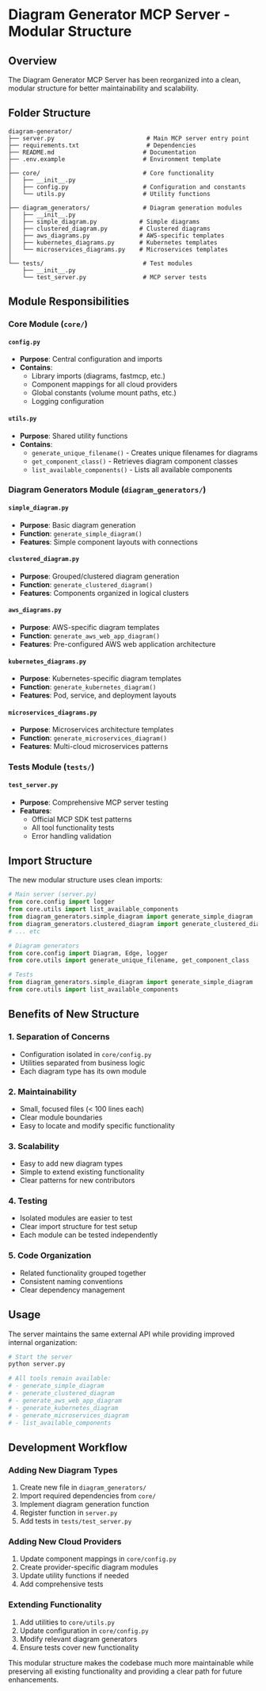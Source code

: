 # Diagram Generator MCP Server - Modular Structure

## Overview
The Diagram Generator MCP Server has been reorganized into a clean, modular structure for better maintainability and scalability.

## Folder Structure

```
diagram-generator/
├── server.py                          # Main MCP server entry point
├── requirements.txt                   # Dependencies
├── README.md                         # Documentation
├── .env.example                      # Environment template
│
├── core/                             # Core functionality
│   ├── __init__.py
│   ├── config.py                     # Configuration and constants
│   └── utils.py                      # Utility functions
│
├── diagram_generators/               # Diagram generation modules
│   ├── __init__.py
│   ├── simple_diagram.py            # Simple diagrams
│   ├── clustered_diagram.py         # Clustered diagrams
│   ├── aws_diagrams.py              # AWS-specific templates
│   ├── kubernetes_diagrams.py       # Kubernetes templates
│   └── microservices_diagrams.py    # Microservices templates
│
└── tests/                            # Test modules
    ├── __init__.py
    └── test_server.py                # MCP server tests
```

## Module Responsibilities

### Core Module (`core/`)

#### `config.py`
- **Purpose**: Central configuration and imports
- **Contains**: 
  - Library imports (diagrams, fastmcp, etc.)
  - Component mappings for all cloud providers
  - Global constants (volume mount paths, etc.)
  - Logging configuration

#### `utils.py`
- **Purpose**: Shared utility functions
- **Contains**:
  - `generate_unique_filename()` - Creates unique filenames for diagrams
  - `get_component_class()` - Retrieves diagram component classes
  - `list_available_components()` - Lists all available components

### Diagram Generators Module (`diagram_generators/`)

#### `simple_diagram.py`
- **Purpose**: Basic diagram generation
- **Function**: `generate_simple_diagram()`
- **Features**: Simple component layouts with connections

#### `clustered_diagram.py`
- **Purpose**: Grouped/clustered diagram generation
- **Function**: `generate_clustered_diagram()`
- **Features**: Components organized in logical clusters

#### `aws_diagrams.py`
- **Purpose**: AWS-specific diagram templates
- **Function**: `generate_aws_web_app_diagram()`
- **Features**: Pre-configured AWS web application architecture

#### `kubernetes_diagrams.py`
- **Purpose**: Kubernetes-specific diagram templates
- **Function**: `generate_kubernetes_diagram()`
- **Features**: Pod, service, and deployment layouts

#### `microservices_diagrams.py`
- **Purpose**: Microservices architecture templates
- **Function**: `generate_microservices_diagram()`
- **Features**: Multi-cloud microservices patterns

### Tests Module (`tests/`)

#### `test_server.py`
- **Purpose**: Comprehensive MCP server testing
- **Features**: 
  - Official MCP SDK test patterns
  - All tool functionality tests
  - Error handling validation

## Import Structure

The new modular structure uses clean imports:

```python
# Main server (server.py)
from core.config import logger
from core.utils import list_available_components
from diagram_generators.simple_diagram import generate_simple_diagram
from diagram_generators.clustered_diagram import generate_clustered_diagram
# ... etc

# Diagram generators
from core.config import Diagram, Edge, logger
from core.utils import generate_unique_filename, get_component_class

# Tests
from diagram_generators.simple_diagram import generate_simple_diagram
from core.utils import list_available_components
```

## Benefits of New Structure

### 1. **Separation of Concerns**
- Configuration isolated in `core/config.py`
- Utilities separated from business logic
- Each diagram type has its own module

### 2. **Maintainability**
- Small, focused files (< 100 lines each)
- Clear module boundaries
- Easy to locate and modify specific functionality

### 3. **Scalability**
- Easy to add new diagram types
- Simple to extend existing functionality
- Clear patterns for new contributors

### 4. **Testing**
- Isolated modules are easier to test
- Clear import structure for test setup
- Each module can be tested independently

### 5. **Code Organization**
- Related functionality grouped together
- Consistent naming conventions
- Clear dependency management

## Usage

The server maintains the same external API while providing improved internal organization:

```python
# Start the server
python server.py

# All tools remain available:
# - generate_simple_diagram
# - generate_clustered_diagram  
# - generate_aws_web_app_diagram
# - generate_kubernetes_diagram
# - generate_microservices_diagram
# - list_available_components
```

## Development Workflow

### Adding New Diagram Types
1. Create new file in `diagram_generators/`
2. Import required dependencies from `core/`
3. Implement diagram generation function
4. Register function in `server.py`
5. Add tests in `tests/test_server.py`

### Adding New Cloud Providers
1. Update component mappings in `core/config.py`
2. Create provider-specific diagram modules
3. Update utility functions if needed
4. Add comprehensive tests

### Extending Functionality
1. Add utilities to `core/utils.py`
2. Update configuration in `core/config.py` 
3. Modify relevant diagram generators
4. Ensure tests cover new functionality

This modular structure makes the codebase much more maintainable while preserving all existing functionality and providing a clear path for future enhancements.
